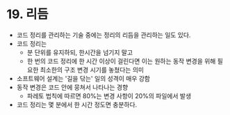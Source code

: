 # 19. 리듬
- 코드 정리를 관리하는 기술 중에는 정리의 리듬을 관리하는 일도 있다.
- 코드 정리는
  - 분 단위를 유지하되, 한시간을 넘기지 말고
  - 한 번의 코드 정리에 한 시간 이상이 걸린다면 이는 원하는 동작 변경을 위해 필요한 최소한의 구조 변경 시기를 놓쳤다는 의미
- 소프트웨어 설계는 '길을 닦는' 일의 성격이 매우 강함
- 동작 변경은 코드 안에 뭉쳐서 나타나는 경향
  - 파레토 법칙에 따르면 80%는 변경 사항이 20%의 파일에서 발생
- 코드 정리는 몇 분에서 한 시간 정도면 충분하다.